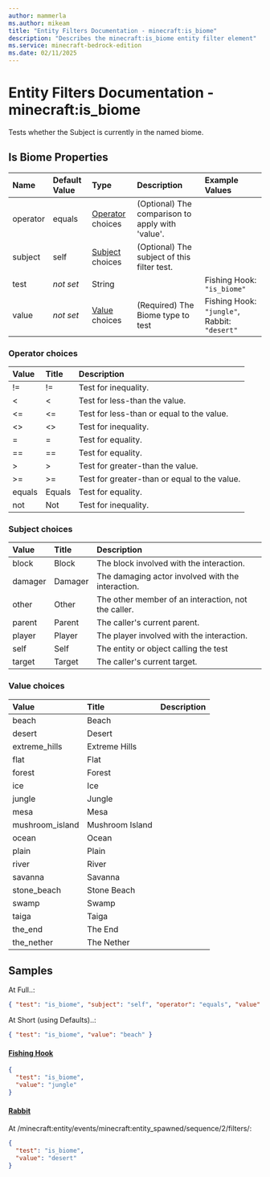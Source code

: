 ```yaml
---
author: mammerla
ms.author: mikeam
title: "Entity Filters Documentation - minecraft:is_biome"
description: "Describes the minecraft:is_biome entity filter element"
ms.service: minecraft-bedrock-edition
ms.date: 02/11/2025 
---
```


# Entity Filters Documentation - minecraft:is_biome

Tests whether the Subject is currently in the named biome.


## Is Biome Properties

|Name       |Default Value |Type |Description |Example Values |
|:----------|:-------------|:----|:-----------|:------------- |
| operator | equals | [Operator](#operator-choices) choices | (Optional) The comparison to apply with 'value'. |  | 
| subject | self | [Subject](#subject-choices) choices | (Optional) The subject of this filter test. |  | 
| test | *not set* | String |  | Fishing Hook: `"is_biome"` | 
| value | *not set* | [Value](#value-choices) choices | (Required) The Biome type to test | Fishing Hook: `"jungle"`, Rabbit: `"desert"` | 

### Operator choices

|Value       |Title |Description |
|:-----------|:-----|:-----------|
| != | != | Test for inequality.|
| < | < | Test for less-than the value.|
| <= | <= | Test for less-than or equal to the value.|
| <> | <> | Test for inequality.|
| = | = | Test for equality.|
| == | == | Test for equality.|
| > | > | Test for greater-than the value.|
| >= | >= | Test for greater-than or equal to the value.|
| equals | Equals | Test for equality.|
| not | Not | Test for inequality.|

### Subject choices

|Value       |Title |Description |
|:-----------|:-----|:-----------|
| block | Block | The block involved with the interaction.|
| damager | Damager | The damaging actor involved with the interaction.|
| other | Other | The other member of an interaction, not the caller.|
| parent | Parent | The caller's current parent.|
| player | Player | The player involved with the interaction.|
| self | Self | The entity or object calling the test|
| target | Target | The caller's current target.|

### Value choices

|Value       |Title |Description |
|:-----------|:-----|:-----------|
| beach | Beach | |
| desert | Desert | |
| extreme_hills | Extreme Hills | |
| flat | Flat | |
| forest | Forest | |
| ice | Ice | |
| jungle | Jungle | |
| mesa | Mesa | |
| mushroom_island | Mushroom Island | |
| ocean | Ocean | |
| plain | Plain | |
| river | River | |
| savanna | Savanna | |
| stone_beach | Stone Beach | |
| swamp | Swamp | |
| taiga | Taiga | |
| the_end | The End | |
| the_nether | The Nether | |

## Samples

At Full..: 

```json
{ "test": "is_biome", "subject": "self", "operator": "equals", "value": "beach" }
```

At Short (using Defaults)..: 

```json
{ "test": "is_biome", "value": "beach" }
```

#### [Fishing Hook](https://github.com/Mojang/bedrock-samples/tree/preview/behavior_pack/entities/fishing_hook.json)


```json
{
  "test": "is_biome",
  "value": "jungle"
}
```

#### [Rabbit](https://github.com/Mojang/bedrock-samples/tree/preview/behavior_pack/entities/rabbit.json)

At /minecraft:entity/events/minecraft:entity_spawned/sequence/2/filters/: 

```json
{
  "test": "is_biome",
  "value": "desert"
}
```
